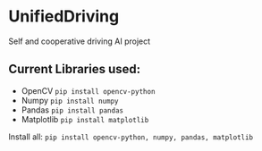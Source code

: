 # UnifiedDriving
Self and cooperative driving AI project

## Current Libraries used:
- OpenCV
```pip install opencv-python```
- Numpy
```pip install numpy```
- Pandas
```pip install pandas```
- Matplotlib
```pip install matplotlib```

Install all:
```pip install opencv-python, numpy, pandas, matplotlib```
